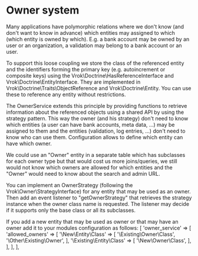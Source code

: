 Owner system
============
Many applications have polymorphic relations where we don't know (and don't want
to know in advance) which entities may assigned to which (which entity is owned
by which). E.g. a bank account may be owned by an user or an organization,
a validation may belong to a bank account or an user.

To support this loose coupling we store the class of the referenced entity and
the identifiers forming the primary key (e.g. autoincrement or composite keys)
using the Vrok\Doctrine\HasReferenceInterface and Vrok\Doctrine\EntityInterface.
They are implemented in Vrok\Doctrine\Traits\ObjectReference and Vrok\Doctrine\Entity.
You can use these to reference any entity without restrictions.

The OwnerService extends this principle by providing functions to retrieve information
about the referenced objects using a shared API by using the strategy pattern.
This way the owner (and his strategy) don't need to know which entities
(a user can have bank accounts, meta data, ...) may be assigned to them and the
entities (validation, log entries, ...) don't need to know who can use them.
Configuration allows to define which entity can have which owner.

We could use an "Owner" entity in a separate table which has subclasses for each
owner type but that would cost us more joins/queries, we still would not know
which owners are allowed for which entities and the "Owner" would need to know
about the search and admin URL.

You can implement an OwnerStrategy (following the Vrok\Owner\StrategyInterface)
for any entity that may be used as an owner. Then add an event listener to
"getOwnerStrategy" that retrieves the strategy instance when the owner class
name is requested. The listener may decide if it supports only the base class or
all its subclasses.

If you add a new entity that may be used as owner or that may have an owner add
it to your modules configuration as follows:
[
    'owner_service' => [
        'allowed_owners' => [
            '\New\Entity\Class' => [
                '\Existing\Owner\Class',
                '\Other\Existing\Owner',
            ],
            '\Existing\Entity\Class' => [
                '\New\Owner\Class',
            ],
        ],
    ],
],
